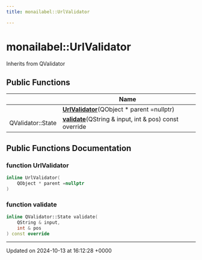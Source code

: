 ```yaml
---
title: monailabel::UrlValidator

---
```


# monailabel::UrlValidator





Inherits from QValidator

## Public Functions

|                | Name           |
| -------------- | -------------- |
| | **[UrlValidator](../Classes/classmonailabel_1_1UrlValidator.md#function-urlvalidator)**(QObject * parent =nullptr) |
| QValidator::State | **[validate](../Classes/classmonailabel_1_1UrlValidator.md#function-validate)**(QString & input, int & pos) const override |

## Public Functions Documentation

### function UrlValidator

```cpp
inline UrlValidator(
    QObject * parent =nullptr
)
```


### function validate

```cpp
inline QValidator::State validate(
    QString & input,
    int & pos
) const override
```


-------------------------------

Updated on 2024-10-13 at 16:12:28 +0000
